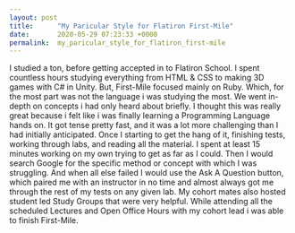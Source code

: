 ```yaml
---
layout: post
title:      "My Paricular Style for Flatiron First-Mile"
date:       2020-05-29 07:23:33 +0000
permalink:  my_paricular_style_for_flatiron_first-mile
---
```


I studied a ton, before getting accepted in to Flatiron School. I spent countless hours studying everything from HTML & CSS to making 3D games with C# in Unity. But, First-Mile focused mainly on Ruby. Which, for the most part was not the language i was studying the most. We went in-depth on concepts i had only heard about briefly. I thought this was really great because i felt like i was finally learning a Programming Language hands on. It got tense pretty fast, and it was a lot more challenging than I had initially anticipated. Once I starting to get the hang of it, finishing tests, working through labs, and reading all the material. I spent at least 15 minutes working on my own trying to get as far as I could. Then I would search Google for the specific method or concept with which I was struggling. And when all else failed I would use the Ask A Question button, which paired me with an instructor in no time and almost always got me through the rest of my tests on any given lab. My cohort mates also hosted student led Study Groups that were very helpful. While attending all the scheduled Lectures and Open Office Hours with my cohort lead i was able to finish First-Mile.  
